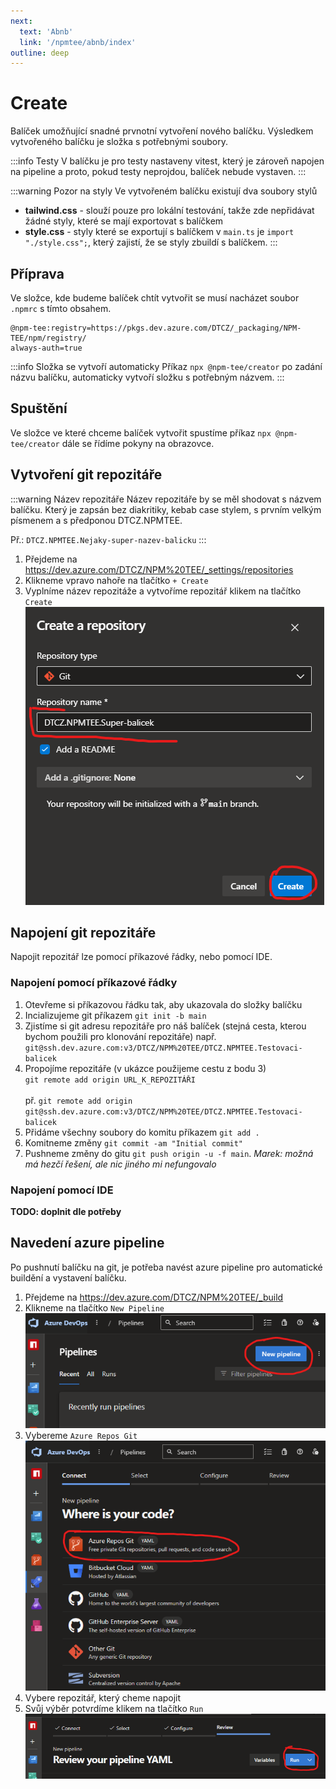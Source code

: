 ```yaml
---
next:
  text: 'Abnb'
  link: '/npmtee/abnb/index'
outline: deep
---
```


# Create
Balíček umožňující snadné prvnotní vytvoření nového balíčku. Výsledkem vytvořeného balíčku je složka s potřebnými soubory.

:::info Testy
V balíčku je pro testy nastaveny vitest, který je zároveň napojen na pipeline a proto, pokud testy neprojdou, balíček nebude vystaven.
:::

:::warning Pozor na styly
Ve vytvořeném balíčku existují dva soubory stylů
- **tailwind.css** - slouží pouze pro lokální testování, takže zde nepřidávat žádné styly, které se mají exportovat s balíčkem
- **style.css** - styly které se exportují s balíčkem v `main.ts` je `import "./style.css";`, který zajistí, že se styly zbuildí s balíčkem.
:::

## Příprava

Ve složce, kde budeme balíček chtít vytvořit se musí nacházet soubor `.npmrc` s tímto obsahem.

```
@npm-tee:registry=https://pkgs.dev.azure.com/DTCZ/_packaging/NPM-TEE/npm/registry/
always-auth=true
```

:::info Složka se vytvoří automaticky
Příkaz `npx @npm-tee/creator` po zadání názvu balíčku, automaticky vytvoří složku s potřebným názvem. 
:::

## Spuštění
Ve složce ve které chceme balíček vytvořit spustíme příkaz `npx @npm-tee/creator` dále se řídíme pokyny na obrazovce.


## Vytvoření git repozitáře
:::warning Název repozitáře
Název repozitáře by se měl shodovat s názvem balíčku. Který je zapsán bez diakritiky, kebab case stylem, s prvním velkým písmenem a s předponou DTCZ.NPMTEE.

Př.: `DTCZ.NPMTEE.Nejaky-super-nazev-balicku`
:::
1. Přejdeme na https://dev.azure.com/DTCZ/NPM%20TEE/_settings/repositories
2. Klikneme vpravo nahoře na tlačítko `+ Create`
3. Vyplníme název repozitáže a vytvoříme repozitář klikem na tlačítko `Create`<br>![](./repository-name-confirm.png)

## Napojení git repozitáře
Napojit repozitář lze pomocí příkazové řádky, nebo pomocí IDE.

### Napojení pomocí příkazové řádky
1. Otevřeme si příkazovou řádku tak, aby ukazovala do složky balíčku
2. Incializujeme git příkazem `git init -b main`
3. Zjistíme si git adresu repozitáře pro náš balíček (stejná cesta, kterou bychom použili pro klonování repozitáře) např. `git@ssh.dev.azure.com:v3/DTCZ/NPM%20TEE/DTCZ.NPMTEE.Testovaci-balicek`
4. Propojíme repozitáře (v ukázce použijeme cestu z bodu 3)<br>`git remote add origin URL_K_REPOZITÁŘI`<br><br>př. `git remote add origin git@ssh.dev.azure.com:v3/DTCZ/NPM%20TEE/DTCZ.NPMTEE.Testovaci-balicek`
5. Přidáme všechny soubory do komitu příkazem `git add .`
6. Komitneme změny `git commit -am "Initial commit"`
7. Pushneme změny do gitu `git push origin -u -f main`. _Marek: možná má hezčí řešení, ale nic jiného mi nefungovalo_

### Napojení pomocí IDE
**TODO: doplnit dle potřeby**

## Navedení azure pipeline
Po pushnutí balíčku na git, je potřeba navést azure pipeline pro automatické buildění a vystavení balíčku.

1. Přejdeme na https://dev.azure.com/DTCZ/NPM%20TEE/_build
2. Klikneme na tlačítko `New Pipeline`<br>![pipeline-create.png](pipeline-create.png)
3. Vybereme `Azure Repos Git`<br>![pipeline-repo.png](pipeline-repo.png)
4. Vybere repozitář, který cheme napojit 
5. Svůj výběr potvrdíme klikem na tlačítko `Run`<br>![pipeline-run.png](pipeline-run.png)